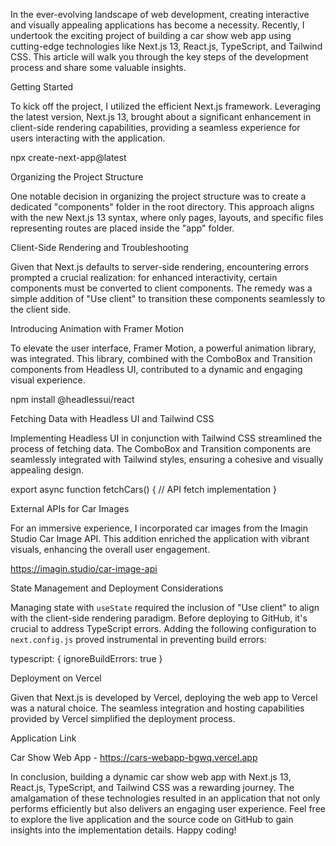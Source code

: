 In the ever-evolving landscape of web development, creating interactive and visually appealing applications has become a necessity. Recently, I undertook the exciting project of building a car show web app using cutting-edge technologies like Next.js 13, React.js, TypeScript, and Tailwind CSS. This article will walk you through the key steps of the development process and share some valuable insights.


Getting Started

To kick off the project, I utilized the efficient Next.js framework. Leveraging the latest version, Next.js 13, brought about a significant enhancement in client-side rendering capabilities, providing a seamless experience for users interacting with the application.

npx create-next-app@latest


Organizing the Project Structure

One notable decision in organizing the project structure was to create a dedicated "components" folder in the root directory. This approach aligns with the new Next.js 13 syntax, where only pages, layouts, and specific files representing routes are placed inside the "app" folder.

Client-Side Rendering and Troubleshooting

Given that Next.js defaults to server-side rendering, encountering errors prompted a crucial realization: for enhanced interactivity, certain components must be converted to client components. The remedy was a simple addition of "Use client" to transition these components seamlessly to the client side.

Introducing Animation with Framer Motion

To elevate the user interface, Framer Motion, a powerful animation library, was integrated. This library, combined with the ComboBox and Transition components from Headless UI, contributed to a dynamic and engaging visual experience.

npm install @headlessui/react

Fetching Data with Headless UI and Tailwind CSS

Implementing Headless UI in conjunction with Tailwind CSS streamlined the process of fetching data. The ComboBox and Transition components are seamlessly integrated with Tailwind styles, ensuring a cohesive and visually appealing design.

export async function fetchCars() {
  // API fetch implementation
}




External APIs for Car Images

For an immersive experience, I incorporated car images from the Imagin Studio Car Image API. This addition enriched the application with vibrant visuals, enhancing the overall user engagement.

https://imagin.studio/car-image-api

State Management and Deployment Considerations

Managing state with `useState` required the inclusion of "Use client" to align with the client-side rendering paradigm. Before deploying to GitHub, it's crucial to address TypeScript errors. Adding the following configuration to `next.config.js` proved instrumental in preventing build errors:

typescript: {
  ignoreBuildErrors: true
}



Deployment on Vercel

Given that Next.js is developed by Vercel, deploying the web app to Vercel was a natural choice. The seamless integration and hosting capabilities provided by Vercel simplified the deployment process.

Application Link

Car Show Web App - https://cars-webapp-bgwq.vercel.app


In conclusion, building a dynamic car show web app with Next.js 13, React.js, TypeScript, and Tailwind CSS was a rewarding journey. The amalgamation of these technologies resulted in an application that not only performs efficiently but also delivers an engaging user experience. Feel free to explore the live application and the source code on GitHub to gain insights into the implementation details. Happy coding!
